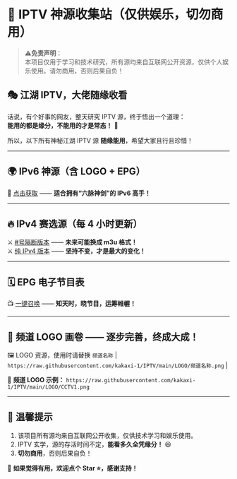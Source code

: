# 📡 IPTV 神源收集站（仅供娱乐，切勿商用）  

> **⚠️免责声明**：  
> 本项目仅用于学习和技术研究，所有源均来自互联网公开资源，仅供个人娱乐使用。请勿商用，否则后果自负！  

## 🎭 江湖 IPTV，大佬随缘收看  

话说，有个好事的网友，整天研究 IPTV 源，终于悟出一个道理：  
**能用的都是缘分，不能用的才是常态！** 🤣  

所以，以下所有神秘江湖 IPTV 源 **随缘能用**，希望大家且行且珍惜！  

---

## 🌍 IPv6 神源（含 LOGO + EPG）  
📜 [点击获取](https://raw.githubusercontent.com/kakaxi-1/IPTV/main/ipv6.m3u) —— **适合拥有“六脉神剑”的 IPv6 高手！**  

---

## 🔥 IPv4 赛选源（每 4 小时更新）  
⚔️ [#号隔断版本](https://raw.githubusercontent.com/kakaxi-1/IPTV/main/ipv4.txt) —— **未来可能换成 m3u 格式！**  
⚔️ [纯 IPv4 版本](https://raw.githubusercontent.com/kakaxi-1/IPTV/main/ipv4.1.txt) —— **坚持不变，才是最大的变化！**  

---

## 🗓️ EPG 电子节目表  
📺 [一键召唤](https://raw.githubusercontent.com/kakaxi-1/IPTV/main/epg.xml) —— **知天时，晓节目，运筹帷幄！**  

---

## 🎨 频道 LOGO 画卷  —— **逐步完善，终成大成！**  
🖼️ LOGO 资源，使用时请替换 `频道名称` | `https://raw.githubusercontent.com/kakaxi-1/IPTV/main/LOGO/频道名称.png` |

📢 **频道 LOGO 示例：** `https://raw.githubusercontent.com/kakaxi-1/IPTV/main/LOGO/CCTV1.png` 

---

## 📢 温馨提示  

1. 该项目所有源均来自互联网公开收集，仅供技术学习和娱乐使用。  
2. IPTV 玄学，源的存活时间不定，**能看多久全凭缘分！** 😆  
3. **切勿商用**，否则后果自负！  

🙏 **如果觉得有用，欢迎点个 Star ⭐，感谢支持！**  

